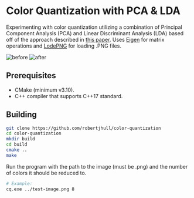 # Color Quantization with PCA & LDA

Experimenting with color quantization utilizing a combination of Principal Component Analysis (PCA) and Linear Discriminant Analysis (LDA) based off of the approach described in [this paper](https://www.semanticscholar.org/paper/Color-quantization-method-based-on-principal-and-Ueda-Koga/ee4dd342090aa5118e397292978b4aee017c1159). Uses [Eigen](https://eigen.tuxfamily.org/index.php?title=Main_Page) for matrix operations and [LodePNG](https://lodev.org/lodepng/) for loading .PNG files.

![before](https://github.com/robertjhull/color-quantization-tool/assets/67487694/d73da1f7-a2a8-4503-9304-fe0c31e9693a)
![after](https://github.com/robertjhull/color-quantization-tool/assets/67487694/23fabb41-8f76-4e5c-ad41-49ab1b6e8ff9)

## Prerequisites

- CMake (minimum v3.10).
- C++ compiler that supports C++17 standard.

## Building

```bash
git clone https://github.com/robertjhull/color-quantization
cd color-quantization
mkdir build
cd build
cmake ..
make
```

Run the program with the path to the image (must be .png) and the number of colors it should be reduced to.

```bash
# Example:
cq.exe ../test-image.png 8 
```
